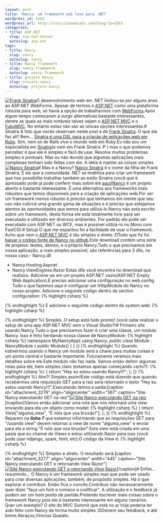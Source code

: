 ```yaml
--- 
layout: post
title: "Nancy: um framework web leve para .NET"
wordpress_id: 3263
wordpress_url: http://viniciusquaiato.com/blog/?p=3263
categories: 
- title: ASP.NET
  slug: asp-net-dotnet
  autoslug: asp.net
tags: 
- title: Nancy
  slug: nancy
  autoslug: nancy
- title: Nancy framework
  slug: nancy-framework
  autoslug: nancy-framework
- title: projeto Nancy
  slug: projeto-nancy
  autoslug: projeto-nancy
---
```

[![](http://viniciusquaiato.com/blog/wp-content/uploads/2011/03/Frank-Sinatra-234x300.jpg "Frank Sinatra")](http://viniciusquaiato.com/blog/wp-content/uploads/2011/03/Frank-Sinatra.jpg)O desenvolvimento web em .NET limitou-se por alguns anos ao ASP.NET WebForms. Apesar de termos o [ASP.NET](http://asp.net) como uma plataforma robusta para web, só havia a opção de trabalharmos com [WebForms](http://msdn.microsoft.com/en-us/library/ms973868.aspx).Após algum tempo começaram a surgir alternativas bastante interessantes, dentre as quais as mais notáveis talvez sejam o [ASP.NET MVC](http://asp.net/mvc) e o [FubuMVC](http://fubumvc.com/). No entanto estas não são as únicas opções interessantes.# Sinatra
A foto que vocês observam neste post é de [Frank Sinatra](http://en.wikipedia.org/wiki/Frank_Sinatra). O que ela faz ali? Bem... [Sinatra é uma DSL para a criação de aplicações web em Ruby](http://www.sinatrarb.com/intro). Sim, nem só de Rails vive o mundo web em Ruby.Eu não sou um especialista em [Sinatra](http://www.sinatrarb.com/)(e nem em Frank Sinatra :P ) mas o que podemos perceber é que ele é simples e fácil de usar. Resolve muitos problemas simples e pontuais. Mas eu não duvido que algumas aplicações mais complexas tenham sido feitas com ele. A idéia é manter as coisas simples. [![](http://viniciusquaiato.com/blog/wp-content/uploads/2011/03/Nancy-Sinatra-222x300.jpg "Nancy Sinatra")](http://viniciusquaiato.com/blog/wp-content/uploads/2011/03/Nancy-Sinatra.jpg)# Mas e a Nancy?
[Nancy Sinatra](http://en.wikipedia.org/wiki/Nancy_Sinatra) é o nome da filha de Frank Sinatra. E eis que a comunidade .NET se mobiliza para criar um framework que nos possibilite trabalhar também ao estilo Sinatra.(você que é apressado pode já pode conferir mais sobre ele [aqui](http://elegantcode.com/2010/11/28/introducing-nancy-a-lightweight-web-framework-inspired-by-sinatra/))[Nancy](https://github.com/thecodejunkie/Nancy#readme) é um projeto aberto e bastante interessante. É uma alternativa aos frameworks mais robustos que temos disponíveis para a criação de aplicações web.Por ser um framework menos robusto é preciso que tenhamos em mente que seu uso não cubrirá uma grande gama de situações e é preciso que estejamos atentos às oportunidades que temos para utilizá-lo.Nancy não está escrito sobre um framework, desta forma ele está totalmente livre para ser executado e utilizado em diversos ambientes. Por padrão ele pode ser executado com ASP.NET ou WCF, mas é possível utilizá-lo no Mono com FastCGI.# Setup
O que me espantou foi a facilidade de usar o framework. Acho que nem o [ASP.NET MVC](http://viniciusquaiato.com/blog/category/dotnet/asp-net-dotnet/asp-net-mvc/) é tão simples e direto :DTudo que fiz foi [baixar o código fonte do Nancy no github](https://github.com/thecodejunkie/Nancy/archives/master).Este download contém uma série de projetos: testes, demos, e o próprio Nancy.Tudo o que precisamos em nossa aplicação, a mais simples possível, são referências para 3 dlls, no nosso caso:- Nancy.dll
- Nancy.Hosting.Aspnet
- Nancy.ViewEngines.Razor
Estas dlls você encontra no download que realizou. Adicione-as em um projeto ASP.NET vazio(ASP.NET Empty Web Application).É preciso adicionar uma configuração no web.config. Tudo o que fazemos aqui é configurar um IHttpModule do Nancy no nosso projeto. Adicione o seguinte código dentro da section configuration:
{% highlight csharp %}

{% endhighlight %}
E adicione o seguinte código dentro de system.web:
{% highlight csharp %}

{% endhighlight %}
Simples. O setup está tudo pronto! (você sabe realizar o setup de uma app ASP.NET MVC sem o Visual Studio?)# Primeiro site usando Nancy
Tudo o que precisamos fazer é criar uma classe, um módulo Nancy. Isso é feito herdando nossa classe de NancyModule:
{% highlight csharp %}
namespace MyNancyApp{    using Nancy;    public class Module : NancyModule    {        public Module() { }    }}
{% endhighlight %}
Quando estivermos usando o Nancy um module será a chave para muitas coisas e um ponto central e bastante importante. Futuramente veremos mais detalhes sobre ele.Este módulo não faz nada. Vamos então definir algumas rotas para ele, bem simples claro (estamos apenas começando certo?):
{% highlight csharp %}
 { return "Hey eu estou usando Nancy!!!"; };    }}
{% endhighlight %}
Ahn?! Simples assim!Este código está dizendo que quando recebermos uma requisição GET para a raiz será retornado o texto "Hey eu estou usando Nancy!!!".Executando temos a saída:[caption id="attachment_3276" align="aligncenter" width="367" caption="Site Nancy executando GET na raiz"][![Site Nancy executando GET na raiz](http://viniciusquaiato.com/blog/wp-content/uploads/2011/03/Site-Nancy-executando-GET-na-raiz.png "Site Nancy executando GET na raiz")](http://viniciusquaiato.com/blog/wp-content/uploads/2011/03/Site-Nancy-executando-GET-na-raiz.png)[/caption]Vamos então adicionar uma rota que nos retornará uma view enviando para ela um objeto como model:
{% highlight csharp %}
 { return View["alguma_view", "É nóis que voa bruxão!"]; };    }}
{% endhighlight %}
Reparem na **_linha 7_** que estamos informando que as requisições GET para "/usando view" devem retornar a view de nome "alguma_view" e enviar para ela a string "É nóis que voa bruxão!".Esta view está criada em uma pasta que eu chamei de Views e estou utilizando Razor para isso (você pode usar ndjango, spark, html, etc).O código da View é:
{% highlight csharp %}

{% endhighlight %}
Simples e direto. O resultado será:[caption id="attachment_3277" align="aligncenter" width="445" caption="Site Nancy executando GET e retornando View Razor"][![Site Nancy executando GET e retornando View Razor](http://viniciusquaiato.com/blog/wp-content/uploads/2011/03/Site-Nancy-executando-GET-e-retornando-View-Razor.png "Site Nancy executando GET e retornando View Razor")](http://viniciusquaiato.com/blog/wp-content/uploads/2011/03/Site-Nancy-executando-GET-e-retornando-View-Razor.png)[/caption]# Enfim... resumindo...
O Nancy é um framework simples mas que pode ser usado para criar diversas aplicações, também, de propósito simples. Há o que explorar e contribuir. Então fica o convite.Contribuir não necessariamente quer dizer "faça um fork e comece a codificar". A utilização e o feedback já podem ser um bom ponto de partida.Pretendo escrever mais coisas sobre o framework Nancy pois ele é bastante interessante em alguns cenários. Quer um exemplo? O site do MVC Summit que está no ar hoje poderia ter sido feito com Nancy de forma muito simples :DDeixem seu feedback, e até breve.Abraços,Vinicius Quaiato.
